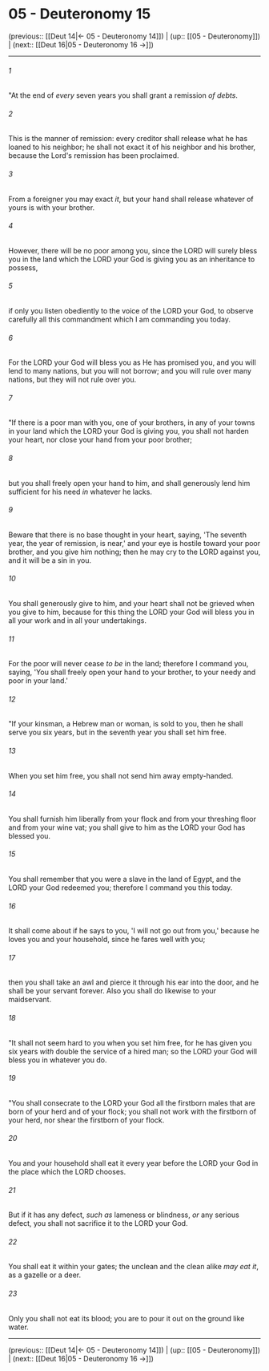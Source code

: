 # 05 - Deuteronomy 15

(previous:: [[Deut 14|← 05 - Deuteronomy 14]]) | (up:: [[05 - Deuteronomy]]) | (next:: [[Deut 16|05 - Deuteronomy 16 →]])

***


###### 1 
"At the end of _every_ seven years you shall grant a remission _of debts_. 

###### 2 
This is the manner of remission: every creditor shall release what he has loaned to his neighbor; he shall not exact it of his neighbor and his brother, because the Lord's remission has been proclaimed. 

###### 3 
From a foreigner you may exact _it_, but your hand shall release whatever of yours is with your brother. 

###### 4 
However, there will be no poor among you, since the LORD will surely bless you in the land which the LORD your God is giving you as an inheritance to possess, 

###### 5 
if only you listen obediently to the voice of the LORD your God, to observe carefully all this commandment which I am commanding you today. 

###### 6 
For the LORD your God will bless you as He has promised you, and you will lend to many nations, but you will not borrow; and you will rule over many nations, but they will not rule over you. 

###### 7 
"If there is a poor man with you, one of your brothers, in any of your towns in your land which the LORD your God is giving you, you shall not harden your heart, nor close your hand from your poor brother; 

###### 8 
but you shall freely open your hand to him, and shall generously lend him sufficient for his need _in_ whatever he lacks. 

###### 9 
Beware that there is no base thought in your heart, saying, 'The seventh year, the year of remission, is near,' and your eye is hostile toward your poor brother, and you give him nothing; then he may cry to the LORD against you, and it will be a sin in you. 

###### 10 
You shall generously give to him, and your heart shall not be grieved when you give to him, because for this thing the LORD your God will bless you in all your work and in all your undertakings. 

###### 11 
For the poor will never cease _to be_ in the land; therefore I command you, saying, 'You shall freely open your hand to your brother, to your needy and poor in your land.' 

###### 12 
"If your kinsman, a Hebrew man or woman, is sold to you, then he shall serve you six years, but in the seventh year you shall set him free. 

###### 13 
When you set him free, you shall not send him away empty-handed. 

###### 14 
You shall furnish him liberally from your flock and from your threshing floor and from your wine vat; you shall give to him as the LORD your God has blessed you. 

###### 15 
You shall remember that you were a slave in the land of Egypt, and the LORD your God redeemed you; therefore I command you this today. 

###### 16 
It shall come about if he says to you, 'I will not go out from you,' because he loves you and your household, since he fares well with you; 

###### 17 
then you shall take an awl and pierce it through his ear into the door, and he shall be your servant forever. Also you shall do likewise to your maidservant. 

###### 18 
"It shall not seem hard to you when you set him free, for he has given you six years _with_ double the service of a hired man; so the LORD your God will bless you in whatever you do. 

###### 19 
"You shall consecrate to the LORD your God all the firstborn males that are born of your herd and of your flock; you shall not work with the firstborn of your herd, nor shear the firstborn of your flock. 

###### 20 
You and your household shall eat it every year before the LORD your God in the place which the LORD chooses. 

###### 21 
But if it has any defect, _such as_ lameness or blindness, _or_ any serious defect, you shall not sacrifice it to the LORD your God. 

###### 22 
You shall eat it within your gates; the unclean and the clean alike _may eat it_, as a gazelle or a deer. 

###### 23 
Only you shall not eat its blood; you are to pour it out on the ground like water.

***

(previous:: [[Deut 14|← 05 - Deuteronomy 14]]) | (up:: [[05 - Deuteronomy]]) | (next:: [[Deut 16|05 - Deuteronomy 16 →]])
